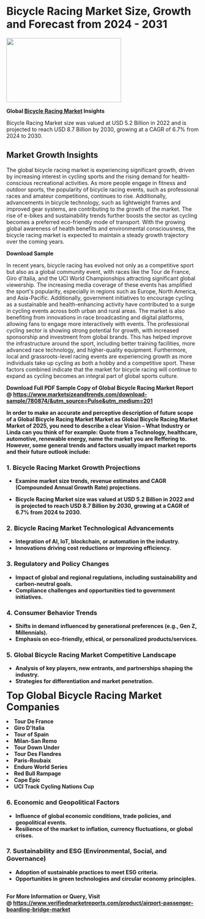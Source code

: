 <H1>Bicycle Racing Market Size, Growth and Forecast from 2024 - 2031</H1><img class="aligncenter size-medium wp-image-584254" src="https://thirdeyenews.in/wp-content/uploads/2024/09/Global-Market-Research-300x168.jpeg" alt="" width="300" height="168" /><p><strong>Global&nbsp;<a href="https://www.marketsizeandtrends.com/download-sample/780874/&amp;utm_source=Pulse&amp;utm_medium=201">Bicycle Racing Market</a> Insights</strong></p><p>Bicycle Racing Market size was valued at USD 5.2 Billion in 2022 and is projected to reach USD 8.7 Billion by 2030, growing at a CAGR of 6.7% from 2024 to 2030.</p><p><h2>Market Growth Insights</h2> <p>The global bicycle racing market is experiencing significant growth, driven by increasing interest in cycling sports and the rising demand for health-conscious recreational activities. As more people engage in fitness and outdoor sports, the popularity of bicycle racing events, such as professional races and amateur competitions, continues to rise. Additionally, advancements in bicycle technology, such as lightweight frames and improved gear systems, are contributing to the growth of the market. The rise of e-bikes and sustainability trends further boosts the sector as cycling becomes a preferred eco-friendly mode of transport. With the growing global awareness of health benefits and environmental consciousness, the bicycle racing market is expected to maintain a steady growth trajectory over the coming years.</p> <p><strong>Download Sample</strong></p> <p>In recent years, bicycle racing has evolved not only as a competitive sport but also as a global community event, with races like the Tour de France, Giro d'Italia, and the UCI World Championships attracting significant global viewership. The increasing media coverage of these events has amplified the sport's popularity, especially in regions such as Europe, North America, and Asia-Pacific. Additionally, government initiatives to encourage cycling as a sustainable and health-enhancing activity have contributed to a surge in cycling events across both urban and rural areas. The market is also benefiting from innovations in race broadcasting and digital platforms, allowing fans to engage more interactively with events. The professional cycling sector is showing strong potential for growth, with increased sponsorship and investment from global brands. This has helped improve the infrastructure around the sport, including better training facilities, more advanced race technology, and higher-quality equipment. Furthermore, local and grassroots-level racing events are experiencing growth as more individuals take up cycling as both a hobby and a competitive sport. These factors combined indicate that the market for bicycle racing will continue to expand as cycling becomes an integral part of global sports culture.</p> <p><strong></p><p><span class=""><strong>Download Full PDF Sample Copy of Global Bicycle Racing Market Report</strong> @ <a href="https://www.marketsizeandtrends.com/download-sample/780874/&amp;utm_source=Pulse&amp;utm_medium=201" target="_blank">https://www.marketsizeandtrends.com/download-sample/780874/&amp;utm_source=Pulse&amp;utm_medium=201</a></span></p><p>In order to make an accurate and perceptive description of future scope of a Global&nbsp;Bicycle Racing Market Market as Global&nbsp;Bicycle Racing Market Market of 2025, you need to describe a clear Vision &ndash; What Industry or Linda can you think of for example: Quote from a Technology, healthcare, automotive, renewable energy, name the market you are Reffering to. However, some general trends and factors usually impact market reports and their future outlook include:</p><h3>1.&nbsp;<strong>Bicycle Racing Market Growth Projections</strong></h3><ul><li>Examine market size trends, revenue estimates and CAGR (Compounded Annual Growth Rate) projections.</li><li><p>Bicycle Racing Market size was valued at USD 5.2 Billion in 2022 and is projected to reach USD 8.7 Billion by 2030, growing at a CAGR of 6.7% from 2024 to 2030.</p></li></ul><h3>2.&nbsp;<strong>Bicycle Racing Market Technological Advancements</strong></h3><ul><li>Integration of AI, IoT, blockchain, or automation in the industry.</li><li>Innovations driving cost reductions or improving efficiency.</li></ul><h3>3.&nbsp;<strong>Regulatory and Policy Changes</strong></h3><ul><li>Impact of global and regional regulations, including sustainability and carbon-neutral goals.</li><li>Compliance challenges and opportunities tied to government initiatives.</li></ul><h3>4.&nbsp;<strong>Consumer Behavior Trends</strong></h3><ul><li>Shifts in demand influenced by generational preferences (e.g., Gen Z, Millennials).</li><li>Emphasis on eco-friendly, ethical, or personalized products/services.</li></ul><h3>5.&nbsp;<strong>Global Bicycle Racing Market Competitive Landscape</strong></h3><ul><li>Analysis of key players, new entrants, and partnerships shaping the industry.</li><li>Strategies for differentiation and market penetration.</li></ul><p data-pm-slice="1 1 []"><span style="color: inherit; font-family: inherit; font-size: 25px;">Top Global Bicycle Racing Market Companies</span></p><div class="" data-test-id=""><p><li>Tour De France</li><li> Giro D'Italia</li><li> Tour of Spain</li><li> Milan-San Remo</li><li> Tour Down Under</li><li> Tour Des Flandres</li><li> Paris-Roubaix</li><li> Enduro World Series</li><li> Red Bull Rampage</li><li> Cape Epic</li><li> UCI Track Cycling Nations Cup</li></p></div><h3>6.&nbsp;<strong>Economic and Geopolitical Factors</strong></h3><ul><li>Influence of global economic conditions, trade policies, and geopolitical events.</li><li>Resilience of the market to inflation, currency fluctuations, or global crises.</li></ul><h3>7.&nbsp;<strong>Sustainability and ESG (Environmental, Social, and Governance)</strong></h3><ul><li>Adoption of sustainable practices to meet ESG criteria.</li><li>Opportunities in green technologies and circular economy principles.</li></ul><h2><strong style="font-size: 14px;">For More Information or Query, Visit @&nbsp;</strong><a style="background-color: #ffffff; font-size: 14px;" href="https://www.marketsizeandtrends.com/report/bicycle-racing-market/" target="_blank">https://www.verifiedmarketreports.com/product/airport-passenger-boarding-bridge-market</a></h2>
